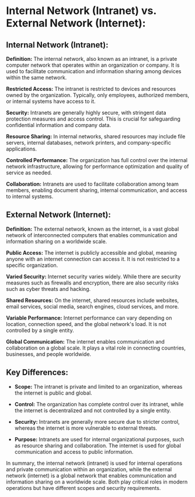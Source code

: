 # Internal Network (Intranet) vs. External Network (Internet):

## Internal Network (Intranet):

**Definition:** The internal network, also known as an intranet, is a private computer network that operates within an organization or company. It is used to facilitate communication and information sharing among devices within the same network.

**Restricted Access:** The intranet is restricted to devices and resources owned by the organization. Typically, only employees, authorized members, or internal systems have access to it.

**Security:** Intranets are generally highly secure, with stringent data protection measures and access control. This is crucial for safeguarding confidential information and company data.

**Resource Sharing:** In internal networks, shared resources may include file servers, internal databases, network printers, and company-specific applications.

**Controlled Performance:** The organization has full control over the internal network infrastructure, allowing for performance optimization and quality of service as needed.

**Collaboration:** Intranets are used to facilitate collaboration among team members, enabling document sharing, internal communication, and access to internal systems.

## External Network (Internet):

**Definition:** The external network, known as the internet, is a vast global network of interconnected computers that enables communication and information sharing on a worldwide scale.

**Public Access:** The internet is publicly accessible and global, meaning anyone with an internet connection can access it. It is not restricted to a specific organization.

**Varied Security:** Internet security varies widely. While there are security measures such as firewalls and encryption, there are also security risks such as cyber threats and hacking.

**Shared Resources:** On the internet, shared resources include websites, email services, social media, search engines, cloud services, and more.

**Variable Performance:** Internet performance can vary depending on location, connection speed, and the global network's load. It is not controlled by a single entity.

**Global Communication:** The internet enables communication and collaboration on a global scale. It plays a vital role in connecting countries, businesses, and people worldwide.

## Key Differences:

- **Scope:** The intranet is private and limited to an organization, whereas the internet is public and global.

- **Control:** The organization has complete control over its intranet, while the internet is decentralized and not controlled by a single entity.

- **Security:** Intranets are generally more secure due to stricter control, whereas the internet is more vulnerable to external threats.

- **Purpose:** Intranets are used for internal organizational purposes, such as resource sharing and collaboration. The internet is used for global communication and access to public information.

In summary, the internal network (intranet) is used for internal operations and private communication within an organization, while the external network (internet) is a global network that enables communication and information sharing on a worldwide scale. Both play critical roles in modern operations but have different scopes and security requirements.
